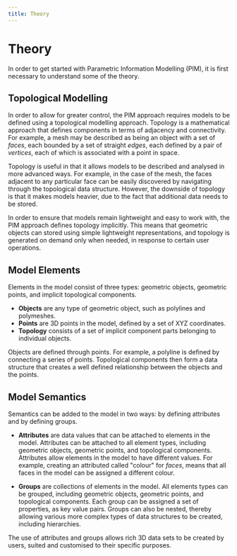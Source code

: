 ```yaml
---
title: Theory
---
```


# Theory

In order to get started with Parametric Information Modelling (PIM), it is first necessary to understand some of the theory.

## Topological Modelling

In order to allow for greater control, the PIM approach requires models to be defined using a topological modelling approach. Topology is a mathematical approach that defines components in terms of adjacency and connectivity. For example, a mesh may be described as being an object with a set of *faces*, each bounded by a set of straight *edges*, each defined by a pair of *vertices*, each of which is associated with a point in space.

Topology is useful in that it allows models to be described and analysed in more advanced ways. For example, in the case of the mesh, the faces adjacent to any particular face can be easily discovered by navigating through the topological data structure. However, the downside of topology is that it makes models heavier, due to the fact that additional data needs to be stored. 

In order to ensure that models remain lightweight and easy to work with, the PIM approach defines topology implicitly. This means that geometric objects can stored using simple lightweight representations, and topology is generated on demand only when needed, in response to certain user operations.

## Model Elements

Elements in the model consist of three types: geometric objects, geometric points, and implicit topological components.

- __Objects__ are any type of geometric object, such as polylines and polymeshes. 
- __Points__ are 3D points in the model, defined by a set of XYZ coordinates. 
- __Topology__ consists of a set of implicit component parts belonging to individual objects.

Objects are defined through points. For example, a polyline is defined by connecting a series of points. Topological components then form a data structure that creates a well defined relationship between the objects and the points.

## Model Semantics

Semantics can be added to the model in two ways: by defining attributes and by defining groups.

- __Attributes__ are data values that can be attached to elements in the model. Attributes can be attached to all element types, including geometric objects, geometric points, and topological components. Attributes allow elements in the model to have different values. For example, creating an attributed called "colour" for *faces*, means that all faces in the model can be assigned a different colour.

- __Groups__ are collections of elements in the model. All elements types can be grouped, including geometric objects, geometric points, and topological components. Each group can be assigned a set of properties, as key value pairs. Groups can also be nested, thereby allowing various more complex types of data structures to be created, including hierarchies.

The use of attributes and groups allows rich 3D data sets to be created by users, suited and customised to their specific purposes.

